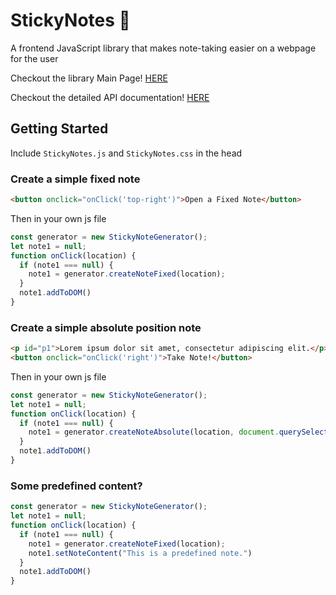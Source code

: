 # StickyNotes 📝
A frontend JavaScript library that makes note-taking easier on a webpage for the user

Checkout the library Main Page! [HERE](https://stickynotesdemo-309-sky.herokuapp.com/)

Checkout the detailed API documentation! [HERE](https://stickynotesdemo-309-sky.herokuapp.com/doc.html)

## Getting Started

Include `StickyNotes.js` and `StickyNotes.css` in the head

### Create a simple fixed note
```html
<button onclick="onClick('top-right')">Open a Fixed Note</button>
```
Then in your own js file
```js
const generator = new StickyNoteGenerator();
let note1 = null;
function onClick(location) {
  if (note1 === null) {
    note1 = generator.createNoteFixed(location);
  }
  note1.addToDOM()
}
```

### Create a simple absolute position note
```html
<p id="p1">Lorem ipsum dolor sit amet, consectetur adipiscing elit.</p>
<button onclick="onClick('right')">Take Note!</button>
```
Then in your own js file
```js
const generator = new StickyNoteGenerator();
let note1 = null;
function onClick(location) {
  if (note1 === null) {
    note1 = generator.createNoteAbsolute(location, document.querySelector("#p1"), "Para 1");
  }
  note1.addToDOM()
}
```

### Some predefined content?
```js
const generator = new StickyNoteGenerator();
let note1 = null;
function onClick(location) {
  if (note1 === null) {
    note1 = generator.createNoteFixed(location);
    note1.setNoteContent("This is a predefined note.")
  }
  note1.addToDOM()
}
```




